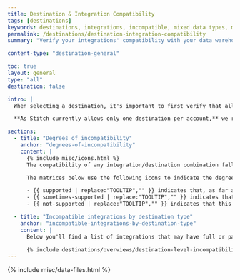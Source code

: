 ```yaml
---
title: Destination & Integration Compatibility
tags: [destinations]
keywords: destinations, integrations, incompatible, mixed data types, multiple data types, compatibility, compatible
permalink: /destinations/destination-integration-compatibility
summary: "Verify your integrations' compatibility with your data warehouse."

content-type: "destination-general"

toc: true
layout: general
type: "all"
destination: false

intro: |
  When selecting a destination, it's important to first verify that all the data sources you want to connect to Stitch will be compatible. 

  **As Stitch currently allows only one destination per account,** we recommend verifying your integrations' compatibility before connecting a destination. This will ensure that you can successfully connect and replicate data from all your sources.

sections:
  - title: "Degrees of incompatibility"
    anchor: "degrees-of-incompatibility"
    content: |
      {% include misc/icons.html %}
      The compatibility of any integration/destination combination falls into one of three categories: **always** compatible, **sometimes** compatible, and **never** compatible.

      The matrices below use the following icons to indicate the degree of incompatibility for an integration/destination combo:

      - {{ supported | replace:"TOOLTIP","" }} indicates that, as far as we know, this combo is **always** compatible.
      - {{ sometimes-supported | replace:"TOOLTIP","" }} indicates that this combo is **sometimes** compatible - there may be compatibility issues, but they're infrequent or parts of the integration may still be usable.
      - {{ not-supported | replace:"TOOLTIP","" }} indicates that this combo is **never** compatible. It's unlikely that Stitch will be able to load data from this integration into the given destination.

  - title: "Incompatible integrations by destination type"
    anchor: "incompatible-integrations-by-destination-type"
    content: |
      Below you'll find a list of integrations that may have full or partial incompatibility with any of Stitch's destination offerings.

      {% include destinations/overviews/destination-level-incompatibility.html %}
---
```

{% include misc/data-files.html %}